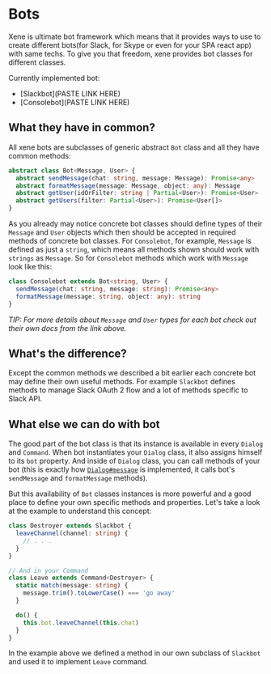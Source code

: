 # Bots

Xene is ultimate bot framework which means that it provides ways to use to create different bots(for Slack, for Skype or even for your SPA react app) with same techs. To give you that freedom, xene provides bot classes for different classes.

Currently implemented bot:
- [Slackbot](PASTE LINK HERE)
- [Consolebot](PASTE LINK HERE)

## What they have in common?

All xene bots are subclasses of generic abstract `Bot` class and all they have common methods:

```ts
abstract class Bot<Message, User> {
  abstract sendMessage(chat: string, message: Message): Promise<any>
  abstract formatMessage(message: Message, object: any): Message
  abstract getUser(idOrFilter: string | Partial<User>): Promise<User>
  abstract getUsers(filter: Partial<User>): Promise<User[]>
}
```

As you already may notice concrete bot classes should define types of their `Message` and `User` objects which then should be accepted in required methods of concrete bot classes. For `Consolebot`, for example, `Message` is defined as just a `string`, which means all methods shown should work with `strings` as `Message`. So for `Consolebot` methods which work with `Message` look like this:

```ts
class Consolebot extends Bot<string, User> {
  sendMessage(chat: string, message: string): Promise<any>
  formatMessage(message: string, object: any): string
}
```

_TIP: For more details about `Message` and `User` types for each bot check out their own docs from the link above._

## What's the difference?

Except the common methods we described a bit earlier each concrete bot may define their own useful methods. For example `Slackbot` defines methods to manage Slack OAuth 2 flow and a lot of methods specific to Slack API.

## What else we can do with bot

The good part of the bot class is that its instance is available in every `Dialog` and `Command`. When bot instantiates your `Dialog` class, it also assigns himself to its `bot` property. And inside of `Dialog` class, you can call methods of your bot (this is exactly how [`Dialog#message`](dialogs.md#dialogmessage) is implemented, it calls bot's `sendMessage` and `formatMessage` methods).

But this availability of `Bot` classes instances is more powerful and a good place to define your own specific methods and properties. Let's take a look at the example to understand this concept:

```ts
class Destroyer extends Slackbot {
  leaveChannel(channel: string) {
    // . . .
  }
}

// And in your Command
class Leave extends Command<Destroyer> {
  static match(message: string) {
    message.trim().toLowerCase() === 'go away'
  }

  do() {
    this.bot.leaveChannel(this.chat)
  }
}
```

In the example above we defined a method in our own subclass of `Slackbot` and used it to implement `Leave` command.
